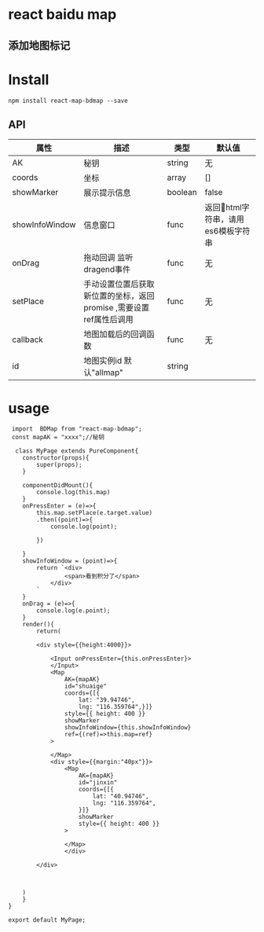 # react baidu map
## 添加地图标记

# Install

```
npm install react-map-bdmap --save
```

## API


属性| 描述 | 类型 | 默认值
---|--- | --- | ---
AK |秘钥 |string | 无
coords | 坐标|  array | []
showMarker | 展示提示信息 |boolean | false
showInfoWindow | 信息窗口 | func | 返回html字符串，请用es6模板字符串
onDrag | 拖动回调 监听dragend事件|  func | 无
setPlace | 手动设置位置后获取新位置的坐标，返回promise ,需要设置ref属性后调用| func | 无
callback | 地图加载后的回调函数| func | 无 
id | 地图实例id 默认"allmap" | string



# usage


```
 import  BDMap from "react-map-bdmap";
 const mapAK = "xxxx";//秘钥

  class MyPage extends PureComponent{
    constructor(props){
        super(props);
    }
    
    componentDidMount(){
        console.log(this.map)
    }
    onPressEnter = (e)=>{
        this.map.setPlace(e.target.value)
        .then((point)=>{
            console.log(point);
            
        })
        
    }
    showInfoWindow = (point)=>{
        return `<div>
                <span>看到积分了</span>
            </div>
        `
    }
    onDrag = (e)=>{
        console.log(e.point);
    }
    render(){
        return(

        <div style={{height:4000}}>
            
            <Input onPressEnter={this.onPressEnter}>
            </Input>
            <Map
                AK={mapAK}
                id="shuaige"
                coords={[{
                    lat: "39.94746",
                    lng: "116.359764",}]}
                style={{ height: 400 }}
                showMarker
                showInfoWindow={this.showInfoWindow}
                ref={(ref)=>this.map=ref}
            >
                
            </Map>
            <div style={{margin:"40px"}}>
                <Map
                    AK={mapAK}
                    id="jinxin"
                    coords={[{
                        lat: "40.94746",
                        lng: "116.359764",
                    }]}
                    showMarker
                    style={{ height: 400 }}
                >
                    
                </Map>
                </div>
            
        </div>



    )
    }
}

export default MyPage;
```

